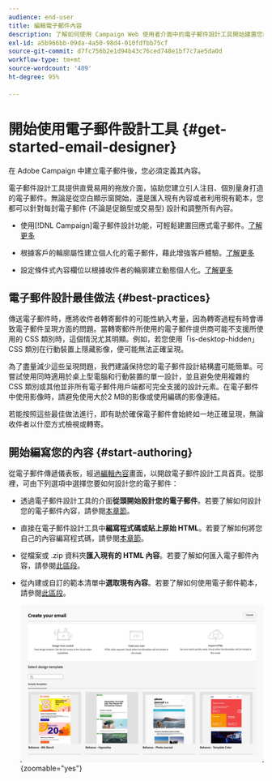 ```yaml
---
audience: end-user
title: 編輯電子郵件內容
description: 了解如何使用 Campaign Web 使用者介面中的電子郵件設計工具開始建置您的內容
exl-id: a5b966bb-09da-4a50-98d4-010fdfbb75cf
source-git-commit: d7fc756b2e1d94b43c76ced748e1bf7c7ae5da0d
workflow-type: tm+mt
source-wordcount: '409'
ht-degree: 95%

---
```



# 開始使用電子郵件設計工具 {#get-started-email-designer}

在 Adobe Campaign 中建立電子郵件後，您必須定義其內容。

電子郵件設計工具提供直覺易用的拖放介面，協助您建立引人注目、個別量身打造的電子郵件。無論是從空白顯示窗開始，還是匯入現有內容或者利用現有範本，您都可以針對每封電子郵件 (不論是促銷型或交易型) 設計和調整所有內容。

<!--Built to deliver HTML optimized for responsive design, the Email Designer allows you to easily define and apply visibility conditions and dynamic content to an email, template, or content fragment directly through the user interface. You can seamlessly switch between the drag and drop interface and HTML code at the click of a button.

The Email Designer allows you to create email content and email content templates. It is compatible with simple emails, transactional emails, A/B test emails, multilingual emails, and recurring emails.-->

* 使用[!DNL Campaign]電子郵件設計功能，可輕鬆建置回應式電子郵件。[了解更多](create-email-content.md)

* 根據客戶的輪廓屬性建立個人化的電子郵件，藉此增強客戶體驗。[了解更多](../personalization/personalize.md)

* 設定條件式內容欄位以根據收件者的輪廓建立動態個人化。[了解更多](../personalization/conditions.md)

## 電子郵件設計最佳做法 {#best-practices}

傳送電子郵件時，應將收件者轉寄郵件的可能性納入考量，因為轉寄過程有時會導致電子郵件呈現方面的問題。當轉寄郵件所使用的電子郵件提供商可能不支援所使用的 CSS 類別時，這個情況尤其明顯。例如，若您使用「is-desktop-hidden」CSS 類別在行動裝置上隱藏影像，便可能無法正確呈現。

為了盡量減少這些呈現問題，我們建議保持您的電子郵件設計結構盡可能簡單。可嘗試使用同時適用於桌上型電腦和行動裝置的單一設計，並且避免使用複雜的 CSS 類別或其他並非所有電子郵件用戶端都可完全支援的設計元素。在電子郵件中使用影像時，請避免使用大於2 MB的影像或使用編碼的影像連結。

若能按照這些最佳做法進行，即有助於確保電子郵件會始終如一地正確呈現，無論收件者以什麼方式檢視或轉寄。

## 開始編寫您的內容  {#start-authoring}

從電子郵件傳遞儀表板，經過[編輯內容](edit-content.md)畫面，以開啟電子郵件設計工具首頁。從那裡，可由下列選項中選擇您要如何設計您的電子郵件：

* 透過電子郵件設計工具的介面&#x200B;**從頭開始設計您的電子郵件**。若要了解如何設計您的電子郵件內容，請參閱[本章節](create-email-content.md)。

* 直接在電子郵件設計工具中&#x200B;**編寫程式碼或貼上原始 HTML**。若要了解如何將您自己的內容編寫程式碼，請參閱[本章節](code-content.md)。

* 從檔案或 .zip 資料夾&#x200B;**匯入現有的 HTML 內容**。若要了解如何匯入電子郵件內容，請參閱[此區段](existing-content.md)。

* 從內建或自訂的範本清單中&#x200B;**選取現有內容**。若要了解如何使用電子郵件範本，請參閱[此區段](create-email-templates.md)。

  ![電子郵件設計工具介面中用於建立電子郵件內容的可用選項](assets/email_designer_create_options.png){zoomable="yes"}
